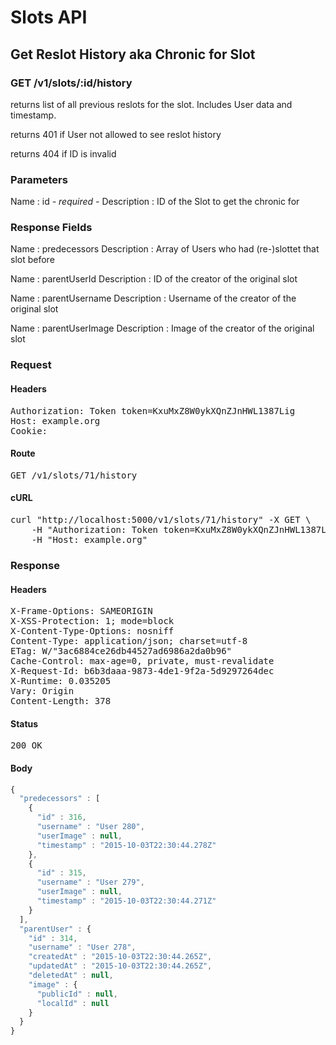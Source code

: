 # Slots API

## Get Reslot History aka Chronic for Slot

### GET /v1/slots/:id/history

returns list of all previous reslots for the slot. Includes User data and timestamp.

returns 401 if User not allowed to see reslot history

returns 404 if ID is invalid

### Parameters

Name : id *- required -*
Description : ID of the Slot to get the chronic for


### Response Fields

Name : predecessors
Description : Array of Users who had (re-)slottet that slot before

Name : parentUserId
Description : ID of the creator of the original slot

Name : parentUsername
Description : Username of the creator of the original slot

Name : parentUserImage
Description : Image of the creator of the original slot

### Request

#### Headers

<pre>Authorization: Token token=KxuMxZ8W0ykXQnZJnHWL1387Lig
Host: example.org
Cookie: </pre>

#### Route

<pre>GET /v1/slots/71/history</pre>

#### cURL

<pre class="request">curl &quot;http://localhost:5000/v1/slots/71/history&quot; -X GET \
	-H &quot;Authorization: Token token=KxuMxZ8W0ykXQnZJnHWL1387Lig&quot; \
	-H &quot;Host: example.org&quot;</pre>

### Response

#### Headers

<pre>X-Frame-Options: SAMEORIGIN
X-XSS-Protection: 1; mode=block
X-Content-Type-Options: nosniff
Content-Type: application/json; charset=utf-8
ETag: W/&quot;3ac6884ce26db44527ad6986a2da0b96&quot;
Cache-Control: max-age=0, private, must-revalidate
X-Request-Id: b6b3daaa-9873-4de1-9f2a-5d9297264dec
X-Runtime: 0.035205
Vary: Origin
Content-Length: 378</pre>

#### Status

<pre>200 OK</pre>

#### Body

```javascript
{
  "predecessors" : [
    {
      "id" : 316,
      "username" : "User 280",
      "userImage" : null,
      "timestamp" : "2015-10-03T22:30:44.278Z"
    },
    {
      "id" : 315,
      "username" : "User 279",
      "userImage" : null,
      "timestamp" : "2015-10-03T22:30:44.271Z"
    }
  ],
  "parentUser" : {
    "id" : 314,
    "username" : "User 278",
    "createdAt" : "2015-10-03T22:30:44.265Z",
    "updatedAt" : "2015-10-03T22:30:44.265Z",
    "deletedAt" : null,
    "image" : {
      "publicId" : null,
      "localId" : null
    }
  }
}
```
